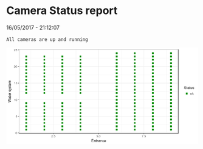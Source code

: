 Camera Status report
================
16/05/2017 - 21:12:07

    All cameras are up and running

![](camreport_files/figure-markdown_github/unnamed-chunk-2-1.png)
